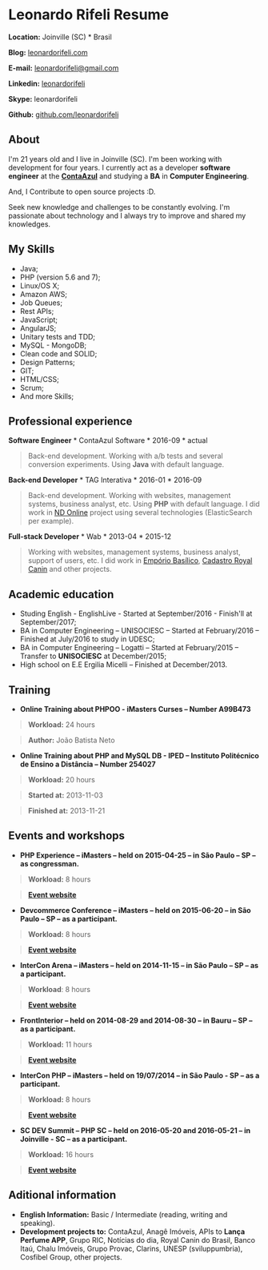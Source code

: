 # Leonardo Rifeli Resume

**Location:** Joinville (SC) * Brasil

**Blog:** [leonardorifeli.com](https://leonardorifeli.com)

**E-mail:** [leonardorifeli@gmail.com](mailto:leonardorifeli@gmail.com)

**Linkedin:** [leonardorifeli](http://linkedin.com/in/leonardorifeli)

**Skype:** leonardorifeli

**Github:** [github.com/leonardorifeli](https://github.com/leonardorifeli)

## About

I'm 21 years old and I live in Joinville (SC). I'm been working with development for four years. I currently act as a developer **software engineer** at the **[ContaAzul](http://contaazul.com)** and studying a **BA** in **Computer Engineering**.

And, I Contribute to open source projects :D.

Seek new knowledge and challenges to be constantly evolving. I'm passionate about technology and I always try to improve and shared my knowledges.

## My Skills

* Java;
* PHP (version 5.6 and 7);
* Linux/OS X;
* Amazon AWS;
* Job Queues;
* Rest APIs;
* JavaScript;
* AngularJS;
* Unitary tests and TDD;
* MySQL - MongoDB;
* Clean code and SOLID;
* Design Patterns;
* GIT;
* HTML/CSS;
* Scrum;
* And more Skills;

## Professional experience

**Software Engineer** * ContaAzul Software * 2016-09 * actual
> Back-end development. Working with a/b tests and several conversion experiments. Using **Java** with default language.

**Back-end Developer** * TAG Interativa * 2016-01 * 2016-09
> Back-end development. Working with websites, management systems, business analyst, etc. Using **PHP** with default language. I did work in [ND Online](ndonline.com.br) project using several technologies (ElasticSearch per example).

**Full-stack Developer** * Wab * 2013-04 * 2015-12

> Working with websites, management systems, business analyst, support of users, etc. I did work in [Empório Basílico](https://www.emporiobasilico.com.br/), [Cadastro Royal Canin](http://cadastro.royalcanin.com.br/) and other projects.

## Academic education

* Studing English - EnglishLive - Started at September/2016 - Finish'll at September/2017;
* BA in Computer Engineering – UNISOCIESC – Started at February/2016 – Finished at July/2016 to study in UDESC;
* BA in Computer Engineering – Logatti – Started at February/2015 – Transfer to **UNISOCIESC** at December/2015;
* High school on E.E Ergilia Micelli – Finished at December/2013.

## Training

* **Online Training about PHPOO - iMasters Curses – Number A99B473**

> **Workload:** 24 hours

> **Author:** João Batista Neto

* **Online Training about PHP and MySQL DB - IPED – Instituto Politécnico de Ensino a Distância – Number 254027**

> **Workload:** 20 hours

> **Started at:** 2013-11-03

> **Finished at:** 2013-11-21

## Events and workshops

* **PHP Experience – iMasters – held on 2015-04-25 – in São Paulo – SP – as congressman.**

> **Workload:** 8 hours

> **[Event website](http://phpexperience.imasters.com.br/)**

* **Devcommerce Conference – iMasters – held on 2015-06-20 – in São Paulo – SP – as a participant.**

> **Workload:** 8 hours

> **[Event website](http://devcommerce.imasters.com.br/)**

* **InterCon Arena – iMasters – held on 2014-11-15 – in São Paulo – SP – as a participant.**

> **Workload**: 8 hours

> **[Event website](http://intercon.imasters.com.br/)**

* **FrontInterior – held on 2014-08-29 and 2014-08-30 – in Bauru – SP – as a participant.**

> **Workload:** 11 hours

> **[Event website](https://www.facebook.com/Frontinterior)**

* **InterCon PHP – iMasters – held on 19/07/2014 – in São Paulo - SP – as a participant.**

> **Workload:** 8 hours

> **[Event website](http://interconphp.imasters.com.br/)**

* **SC DEV Summit – PHP SC – held on 2016-05-20 and 2016-05-21 – in Joinville - SC – as a participant.**

> **Workload:** 16 hours

> **[Event website](http://scdevsummit.com.br/)**

## Aditional information

* **English Information:** Basic / Intermediate (reading, writing and speaking).
* **Development projects to:** ContaAzul, Anagê Imóveis, APIs to **Lança Perfume APP**, Grupo RIC, Notícias do dia, Royal Canin do Brasil, Banco Itaú, Chalu Imóveis, Grupo Provac, Clarins, UNESP (sviluppumbria), Cosfibel Group, other projects.
